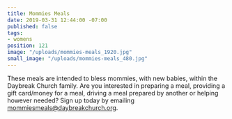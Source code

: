 ```yaml
---
title: Mommies Meals
date: 2019-03-31 12:44:00 -07:00
published: false
tags:
- womens
position: 121
image: "/uploads/mommies-meals_1920.jpg"
small_image: "/uploads/mommies-meals_480.jpg"
---
```


These meals are intended to bless mommies, with new babies, within the Daybreak Church family. Are you interested in preparing a meal, providing a gift card/money for a meal, driving a meal prepared by another or helping however needed? Sign up today by emailing [mommiesmeals@daybreakchurch.org](mommiesmeals@daybreakchurch.org).